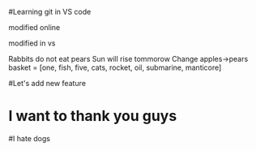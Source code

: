 #Learning git in VS code

modified online

modified in vs

Rabbits do not eat pears
Sun will rise tommorow
Change apples->pears
basket = [one, fish, five, cats, rocket, oil, submarine, manticore]

#Let's add new feature
# I want to thank you guys
#I hate dogs